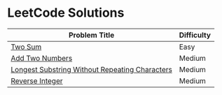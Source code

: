 # LeetCode Solutions

| Problem Title | Difficulty |
|      ---      |    ----    |
| [Two Sum](https://leetcode.com/problems/two-sum/)| Easy|
| [Add Two Numbers](https://leetcode.com/problems/add-two-numbers/)| Medium|
| [Longest Substring Without Repeating Characters](https://leetcode.com/problems/longest-substring-without-repeating-characters/)| Medium |
| [Reverse Integer](https://leetcode.com/problems/reverse-integer/)| Medium |